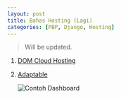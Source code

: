 ```yaml
---
layout: post
title: Bahas Hosting (Lagi)
categories: [PBP, Django, Hosting]
---
```


> Will be updated.

1. [DOM Cloud Hosting](https://domcloud.co/)

2. [Adaptable](https://adaptable.io/)

    ![Contoh Dashboard](https://i.ibb.co/6RnKVhP/Screenshot-2023-05-02-00-07-01.jpg)

